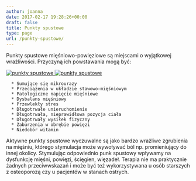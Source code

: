 ```yaml
---
author: joanna
date: 2017-02-17 19:28:26+00:00
draft: false
title: Punkty spustowe
type: page
url: /punkty-spustowe/
---
```


Punkty spustowe mięśniowo-powięziowe są miejscami o wyjątkowej wrażliwości. Przyczyną ich powstawania mogą być:

[![punkty spustowe](http://fizjoterapia-rzeszow.com.pl/wp-content/uploads/2017/02/maxresdefault-300x172.jpg)
](http://fizjoterapia-rzeszow.com.pl/punkty-spustowe/)[![punkty spustowe](http://fizjoterapia-rzeszow.com.pl/wp-content/uploads/2017/02/trigger-point-massage-honolulu-300x300.jpg)
](http://fizjoterapia-rzeszow.com.pl/punkty-spustowe/)





























 	  * Sumujące się mikrourazy
 	  * Przeciążenia w układzie stawowo-mięśniowym
 	  * Patologiczne napięcie mięśniowe
 	  * Dysbalans mięśniowy
 	  * Przewlekły stres
 	  * Długotrwałe unieruchomienie
 	  * Długotrwała, nieprawidłowa pozycja ciała
 	  * Długotrwały wysiłek fizyczny
 	  * Zaburzenia w obrębie powięzi
 	  * Niedobór witamin

Aktywne punkty spustowe wyczuwalne są jako bardzo wrażliwe zgrubienia na mięśniu, którego stymulacja może wywoływać ból np. promieniujący do innej okolicy. Stymulując odpowiednio punk spustowy wpływamy na dysfunkcję mięśni, powięzi, ścięgien, więzadeł. Terapia nie ma praktycznie żadnych przeciwwskazań i może być też wykorzystywana u osób starszych z osteoporozą czy u pacjentów w stanach ostrych.
